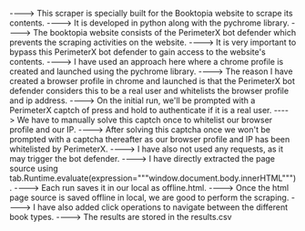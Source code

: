 ----> This scraper is specially built for the Booktopia website to scrape its contents.
----> It is developed in python along with the pychrome library.
----> The booktopia website consists of the PerimeterX bot defender which prevents the scraping activities on the website.
----> It is very important to bypass this PerimeterX bot defender to gain access to the website's contents.
----> I have used an approach here where a chrome profile is created and launched using the pychrome library.
----> The reason I have created a browser profile in chrome and launched is that the PerimeterX bot defender considers
      this to be a real user and whitelists the browser profile and ip address.
----> On the initial run, we'll be prompted with a PerimeterX captch of press and hold to authenticate if it is a real user.
----> We have to manually solve this captch once to whitelist our browser profile and our IP.
----> After solving this captcha once we won't be prompted with a captcha thereafter as our browser profile and IP has been whitelisted by PerimeterX.
----> I have also not used any requests, as it may trigger the bot defender.
----> I have directly extracted the page source using tab.Runtime.evaluate(expression="""window.document.body.innerHTML""").
----> Each run saves it in our local as offline.html.
----> Once the html page source is saved offline in local, we are good to perform the scraping.
----> I have also added click operations to navigate between the different book types.
----> The results are stored in the results.csv
